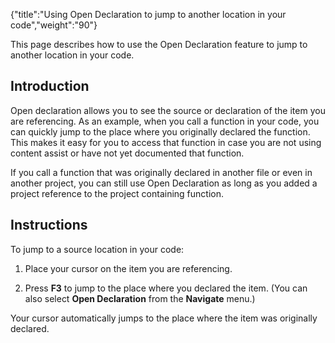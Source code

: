 {"title":"Using Open Declaration to jump to another location in your code","weight":"90"} 

This page describes how to use the Open Declaration feature to jump to another location in your code.

## Introduction

Open declaration allows you to see the source or declaration of the item you are referencing. As an example, when you call a function in your code, you can quickly jump to the place where you originally declared the function. This makes it easy for you to access that function in case you are not using content assist or have not yet documented that function.

If you call a function that was originally declared in another file or even in another project, you can still use Open Declaration as long as you added a project reference to the project containing function.

## Instructions

To jump to a source location in your code:

1.  Place your cursor on the item you are referencing.
    
2.  Press **F3** to jump to the place where you declared the item. (You can also select **Open Declaration** from the **Navigate** menu.)
    

Your cursor automatically jumps to the place where the item was originally declared.